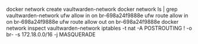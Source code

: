 docker network create vaultwarden-network
docker network ls | grep vaultwarden-network
ufw allow in on br-698a24f9888e
ufw route allow in on br-698a24f9888e
ufw route allow out on br-698a24f9888e
docker network inspect vaultwarden-network
iptables -t nat -A POSTROUTING ! -o br- -s 172.18.0.0/16 -j MASQUERADE
